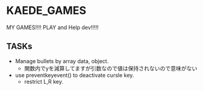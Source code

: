 # KAEDE_GAMES
MY GAMES!!!! PLAY and Help dev!!!!!

## TASKs
* Manage bullets by array data, object.
    * 関数内でyを減算してますが引数なので値は保持されないので意味がない
* use preventkeyevent() to deactivate cursle key.
    * restrict L,R key.